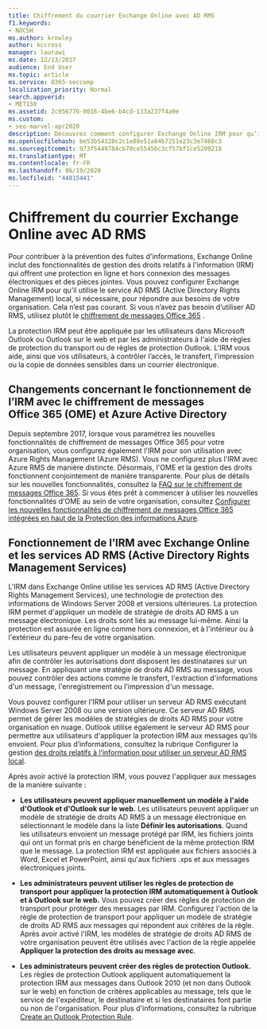 ```yaml
---
title: Chiffrement du courrier Exchange Online avec AD RMS
f1.keywords:
- NOCSH
ms.author: krowley
author: kccross
manager: laurawi
ms.date: 12/13/2017
audience: End User
ms.topic: article
ms.service: O365-seccomp
localization_priority: Normal
search.appverid:
- MET150
ms.assetid: 2c956776-0016-4be6-b4cd-133a237f4a9e
ms.custom:
- seo-marvel-apr2020
description: Découvrez comment configurer Exchange Online IRM pour qu’il utilise le service AD RMS (Active Directory Rights Management) local pour répondre aux besoins de votre organisation.
ms.openlocfilehash: be53b54328c2c1e08e51a84b7251e23c3e7468c3
ms.sourcegitcommit: 973f5449784cb70ce5545bc3cf57bf1ce5209218
ms.translationtype: MT
ms.contentlocale: fr-FR
ms.lasthandoff: 06/19/2020
ms.locfileid: "44815441"
---
```

# <a name="exchange-online-mail-encryption-with-ad-rms"></a>Chiffrement du courrier Exchange Online avec AD RMS

Pour contribuer à la prévention des fuites d'informations, Exchange Online inclut des fonctionnalités de gestion des droits relatifs à l'information (IRM) qui offrent une protection en ligne et hors connexion des messages électroniques et des pièces jointes. Vous pouvez configurer Exchange Online IRM pour qu’il utilise le service AD RMS (Active Directory Rights Management) local, si nécessaire, pour répondre aux besoins de votre organisation. Cela n’est pas courant. Si vous n’avez pas besoin d’utiliser AD RMS, utilisez plutôt le [chiffrement de messages Office 365](ome.md) . 

La protection IRM peut être appliquée par les utilisateurs dans Microsoft Outlook ou Outlook sur le web et par les administrateurs à l'aide de règles de protection du transport ou de règles de protection Outlook. L’IRM vous aide, ainsi que vos utilisateurs, à contrôler l’accès, le transfert, l’impression ou la copie de données sensibles dans un courrier électronique.
  
## <a name="changes-to-how-irm-works-with-office-365-message-encryption-ome-and-azure-active-directory"></a>Changements concernant le fonctionnement de l’IRM avec le chiffrement de messages Office 365 (OME) et Azure Active Directory

Depuis septembre 2017, lorsque vous paramétrez les nouvelles fonctionnalités de chiffrement de messages Office 365 pour votre organisation, vous configurez également l'IRM pour son utilisation avec Azure Rights Management (Azure RMS). Vous ne configurez plus l'IRM avec Azure RMS de manière distincte. Désormais, l'OME et la gestion des droits fonctionnent conjointement de manière transparente. Pour plus de détails sur les nouvelles fonctionnalités, consultez la [FAQ sur le chiffrement de messages Office 365](https://docs.microsoft.com/microsoft-365/compliance/ome-faq). Si vous êtes prêt à commencer à utiliser les nouvelles fonctionnalités d'OME au sein de votre organisation, consultez [Configurer les nouvelles fonctionnalités de chiffrement de messages Office 365 intégrées en haut de la Protection des informations Azure](https://docs.microsoft.com/microsoft-365/compliance/set-up-new-message-encryption-capabilities).
  
## <a name="how-irm-works-with-exchange-online-and-active-directory-rights-management-services"></a>Fonctionnement de l’IRM avec Exchange Online et les services AD RMS (Active Directory Rights Management Services)

L'IRM dans Exchange Online utilise les services AD RMS (Active Directory Rights Management Services), une technologie de protection des informations de Windows Server 2008 et versions ultérieures. La protection IRM permet d'appliquer un modèle de stratégie de droits AD RMS à un message électronique. Les droits sont liés au message lui-même. Ainsi la protection est assurée en ligne comme hors connexion, et à l'intérieur ou à l'extérieur du pare-feu de votre organisation.
  
Les utilisateurs peuvent appliquer un modèle à un message électronique afin de contrôler les autorisations dont disposent les destinataires sur un message. En appliquant une stratégie de droits AD RMS au message, vous pouvez contrôler des actions comme le transfert, l'extraction d'informations d'un message, l'enregistrement ou l'impression d'un message.
  
Vous pouvez configurer l'IRM pour utiliser un serveur AD RMS exécutant Windows Server 2008 ou une version ultérieure. Ce serveur AD RMS permet de gérer les modèles de stratégies de droits AD RMS pour votre organisation en nuage. Outlook utilise également le serveur AD RMS pour permettre aux utilisateurs d'appliquer la protection IRM aux messages qu'ils envoient. Pour plus d’informations, consultez la rubrique Configurer la gestion [des droits relatifs à l’information pour utiliser un serveur AD RMS local](configure-irm-to-use-an-on-premises-ad-rms-server.md). 
  
Après avoir activé la protection IRM, vous pouvez l'appliquer aux messages de la manière suivante :
  
- **Les utilisateurs peuvent appliquer manuellement un modèle à l'aide d'Outlook et d'Outlook sur le web.** Les utilisateurs peuvent appliquer un modèle de stratégie de droits AD RMS à un message électronique en sélectionnant le modèle dans la liste **Définir les autorisations**. Quand les utilisateurs envoient un message protégé par IRM, les fichiers joints qui ont un format pris en charge bénéficient de la même protection IRM que le message. La protection IRM est appliquée aux fichiers associés à Word, Excel et PowerPoint, ainsi qu'aux fichiers .xps et aux messages électroniques joints. 
    
- **Les administrateurs peuvent utiliser les règles de protection de transport pour appliquer la protection IRM automatiquement à Outlook et à Outlook sur le web.** Vous pouvez créer des règles de protection de transport pour protéger des messages par IRM. Configurez l'action de la règle de protection de transport pour appliquer un modèle de stratégie de droits AD RMS aux messages qui répondent aux critères de la règle. Après avoir activé l'IRM, les modèles de stratégie de droits AD RMS de votre organisation peuvent être utilisés avec l'action de la règle appelée **Appliquer la protection des droits au message avec**.
    
- **Les administrateurs peuvent créer des règles de protection Outlook.** Les règles de protection Outlook appliquent automatiquement la protection IRM aux messages dans Outlook 2010 (et non dans Outlook sur le web) en fonction de critères applicables au message, tels que le service de l'expéditeur, le destinataire et si les destinataires font partie ou non de l'organisation. Pour plus d'informations, consultez la rubrique [Create an Outlook Protection Rule](https://technet.microsoft.com/library/da64750d-faaf-44de-ad8c-888eba7fbdbf.aspx).
    

